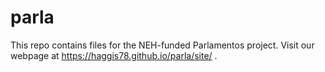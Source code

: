 # parla
This repo contains files for the NEH-funded Parlamentos project.
Visit our webpage at https://haggis78.github.io/parla/site/ .
